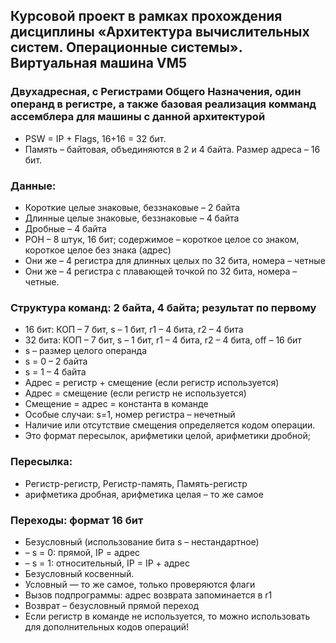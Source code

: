 ## Курсовой проект в рамках прохождения дисциплины «Архитектура вычислительных систем. Операционные системы». Виртуальная машина VM5
### Двухадресная, с Регистрами Общего Назначения, один операнд в регистре, а также базовая реализация комманд ассемблера для машины с данной архитектурой
* PSW = IP + Flags, 16+16 = 32 бит.
* Память – байтовая, объединяются в 2 и 4 байта. Размер адреса – 16 бит.
### Данные:
* Короткие целые знаковые, беззнаковые – 2 байта
* Длинные целые знаковые, беззнаковые – 4 байта
* Дробные – 4 байта
* РОН – 8 штук, 16 бит; содержимое – короткое целое со знаком, короткое целое без знака (адрес)
* Они же – 4 регистра для длинных целых по 32 бита, номера – четные
* Они же – 4 регистра с плавающей точкой по 32 бита, номера – четные.
### Структура команд: 2 байта, 4 байта; результат по первому
* 16 бит: КОП – 7 бит, s – 1 бит, r1 – 4 бита, r2 – 4 бита
* 32 бита: КОП – 7 бит, s – 1 бит, r1 – 4 бита, r2 – 4 бита, оff – 16 бит
* s – размер целого операнда
* s = 0 – 2 байта
* s = 1 – 4 байта
* Адрес = регистр + смещение (если регистр используется)
* Адрес = смещение (если регистр не используется)
* Смещение = адрес = константа в команде
* Особые случаи: s=1, номер регистра – нечетный
* Наличие или отсутствие смещения определяется кодом операции.
* Это формат пересылок, арифметики целой, арифметики дробной;
### Пересылка:
* Регистр-регистр, Регистр-память, Память-регистр
* арифметика дробная, арифметика целая – то же самое
### Переходы: формат 16 бит
* Безусловный (использование бита s – нестандартное)
* – s = 0: прямой, IP = адрес
* – s = 1: относительный, IP = IP + адрес
* Безусловный косвенный.
* Условный — то же самое, только проверяются флаги
* Вызов подпрограммы: адрес возврата запоминается в r1
* Возврат – безусловный прямой переход
* Если регистр в команде не используется, то можно использовать для дополнительных кодов операций!
